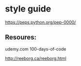 
# style guide

https://peps.python.org/pep-0000/   

## Resoures:

udemy.com  100-days-of-code

http://reeborg.ca/reeborg.html

